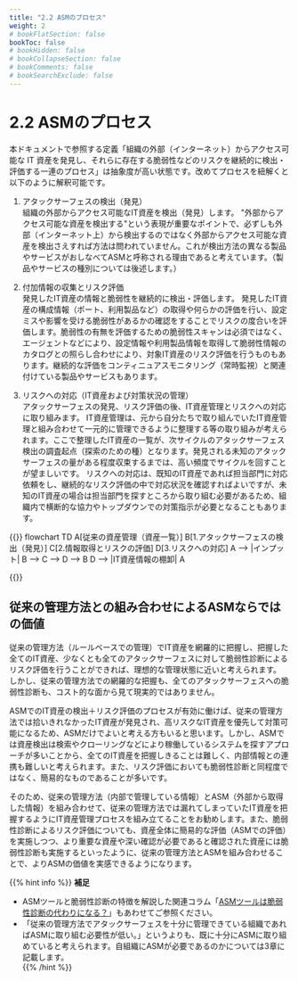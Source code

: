 ```yaml
---
title: "2.2 ASMのプロセス"
weight: 2
# bookFlatSection: false
bookToc: false
# bookHidden: false
# bookCollapseSection: false
# bookComments: false
# bookSearchExclude: false
---
```


# 2.2 ASMのプロセス
本ドキュメントで参照する定義「組織の外部（インターネット）からアクセス可能な IT 資産を発⾒し、それらに存在する脆弱性などのリスクを継続的に検出・評価する⼀連のプロセス」は抽象度が高い状態です。改めてプロセスを紐解くと以下のように解釈可能です。

1. アタックサーフェスの検出（発見）  
組織の外部からアクセス可能なIT資産を検出（発見）します。
"外部からアクセス可能な資産を検出する"という表現が重要なポイントで、必ずしも外部（インターネット上）から検出するのではなく外部からアクセス可能な資産を検出さえすれば方法は問われていません。これが検出方法の異なる製品やサービスがおしなべてASMと呼称される理由であると考えています。（製品やサービスの種別については後述します。）

2. 付加情報の収集とリスク評価  
発見したIT資産の情報と脆弱性を継続的に検出・評価します。
発見したIT資産の構成情報（ポート、利用製品など）の取得や何らかの評価を行い、設定ミスや影響を受ける脆弱性があるかの確認をすることでリスクの度合いを評価します。脆弱性の有無を評価するための脆弱性スキャンは必須ではなく、エージェントなどにより、設定情報や利用製品情報を取得して脆弱性情報のカタログとの照らし合わせにより、対象IT資産のリスク評価を行うものもあります。継続的な評価をコンティニュアスモニタリング（常時監視）と関連付けている製品やサービスもあります。

3. リスクへの対応（IT資産および対策状況の管理）  
アタックサーフェスの発見、リスク評価の後、IT資産管理とリスクへの対応に取り組みます。
IT資産管理は、元から自分たちで取り組んでいたIT資産管理と組み合わせて一元的に管理できるように整理する等の取り組みが考えられます。ここで整理したIT資産の一覧が、次サイクルのアタックサーフェス検出の調査起点（探索のための種）となります。発見される未知のアタックサーフェスの量がある程度収束するまでは、高い頻度でサイクルを回すことが望ましいです。
リスクへの対応は、既知のIT資産であれば担当部門に対応依頼をし、継続的なリスク評価の中で対応状況を確認すればよいですが、未知のIT資産の場合は担当部門を探すところから取り組む必要があるため、組織内で横断的な協力やトップダウンでの対策指示が必要となることもあります。

{{<mermaid>}}
flowchart TD
    A[従来の資産管理（資産一覧）] 
    B[1.アタックサーフェスの検出（発見）] 
    C[2.情報取得とリスクの評価]
    D[3.リスクへの対応]
    A --> |インプット| B --> C --> D --> B
    D --> |IT資産情報の棚卸| A

{{</mermaid>}}


## 従来の管理方法との組み合わせによるASMならではの価値
従来の管理方法（ルールベースでの管理）でIT資産を網羅的に把握し、把握した全てのIT資産、少なくとも全てのアタックサーフェスに対して脆弱性診断によるリスク評価を行うことができれば、理想的な管理状態に近いと考えられます。  
しかし、従来の管理方法での網羅的な把握も、全てのアタックサーフェスへの脆弱性診断も、コスト的な面から見て現実的ではありません。  

ASMでのIT資産の検出＋リスク評価のプロセスが有効に働けば、従来の管理方法では拾いきれなかったIT資産が発見され、高リスクなIT資産を優先して対策可能になるため、ASMだけでよいと考える方もいると思います。しかし、ASMでは資産検出は検索やクローリングなどにより稼働しているシステムを探すアプローチが多いことから、全てのIT資産を把握しきることは難しく、内部情報との連携も難しいと考えられます。また、リスク評価においても脆弱性診断と同程度ではなく、簡易的なものであることが多いです。  

そのため、従来の管理方法（内部で管理している情報）とASM（外部から取得した情報）を組み合わせて、従来の管理方法では漏れてしまっていたIT資産を把握するようにIT資産管理プロセスを組み立てることをお勧めします。また、脆弱性診断によるリスク評価についても、資産全体に簡易的な評価（ASMでの評価）を実施しつつ、より重要な資産や深い確認が必要であると確認された資産には脆弱性診断も実施するといったように、従来の管理方法とASMを組み合わせることで、よりASMの価値を実感できるようになります。  

{{% hint info %}}
**補足**  
- ASMツールと脆弱性診断の特徴を解説した関連コラム「[ASMツールは脆弱性診断の代わりになる？](../columns/column1/)」もあわせてご参照ください。
- 「従来の管理方法でアタックサーフェスを十分に管理できている組織であればASMに取り組む必要性が低い。」というよりも、既に十分にASMに取り組めていると考えられます。自組織にASMが必要であるのかについては3章に記載します。  
{{% /hint %}}

